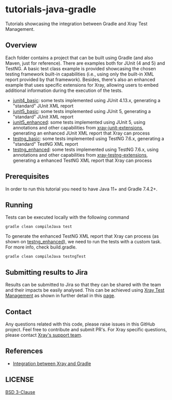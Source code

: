 # tutorials-java-gradle
Tutorials showcasing the integration between Gradle and Xray Test Management.

## Overview

Each folder contains a project that can be built using Gradle (and also Maven, just for reference).
There are examples both for JUnit (4 and 5) and TestNG.
A basic test class example is provided showcasing the chosen testing framework built-in capabilities (i.e., using only the built-in XML report provided by that framework).
Besides, there's also an enhanced example that uses specific extensions for Xray, allowing users to embed additional information during the execution of the tests.

- [junit4_basic](junit4_basic): some tests implemented using JUnit 4.13.x, generating a "standard" JUnit XML report
- [junit5_basic](junit5_basic): some tests implemented using JUnit 5, generating a "standard" JUnit XML report
- [junit5_enhanced](junit5_enhanced): some tests implemented using JUnit 5, using annotations and other capabilities from [xray-junit-extensions](https://github.com/Xray-App/xray-junit-extensions), generating an enhanced JUnit XML report that Xray can process
- [testng_basic](testng_basic): some tests implemented using TestNG 7.6.x, generating a "standard" TestNG XML report
- [testng_enhanced](testng_enhanced): some tests implemented using TestNG 7.6.x, using annotations and other capabilities from [xray-testng-extensions](https://github.com/bitcoder/xray-testng-extensions), generating a enhanced TestNG XML report that Xray can process

## Prerequisites
In order to run this tutorial you need to have Java 11+ and Gradle 7.4.2+.

## Running
Tests can be executed locally with the following command
```
gradle clean compileJava test
```

To generate the enhanced TestNG XML report that Xray can process (as shown on [testng_enhanced](testng_enhanced)), we need to run the tests with a custom task. For more info, check build.gradle.
```
gradle clean compileJava testngTest
```

## Submitting results to Jira

Results can be submitted to Jira so that they can be shared with the team and their impacts be easily analysed.
This can be achieved using [Xray Test Management](https://www.getxray.app/) as shown in further detail in this [page]().

## Contact

Any questions related with this code, please raise issues in this GitHub project. Feel free to contribute and submit PR's.
For Xray specific questions, please contact [Xray's support team](https://jira.getxray.app/servicedesk/customer/portal/2).

## References

- [Integration between Xray and Gradle]()

## LICENSE

[BSD 3-Clause](LICENSE)
